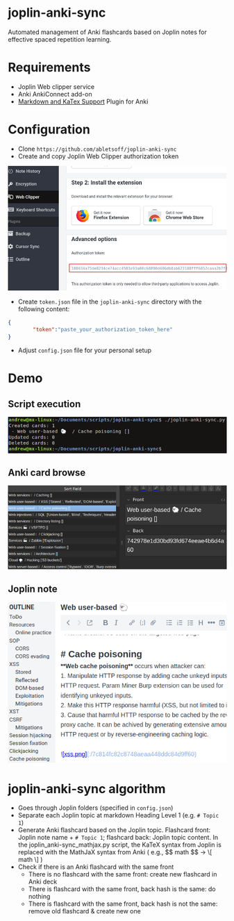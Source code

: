 # joplin-anki-sync
Automated management of Anki flashcards based on Joplin notes for effective spaced repetition learning. 

# Requirements
- Joplin Web clipper service
- Anki AnkiConnect add-on
- [Markdown and KaTex Support](https://ankiweb.net/shared/info/1087328706) Plugin for Anki

# Configuration
- Clone `https://github.com/abletsoff/joplin-anki-sync`
- Create and copy Joplin Web Clipper authorization token

![clipper](https://github.com/abletsoff/joplin-anki-sync/blob/main/images/clipper.png?raw=true)
- Create `token.json` file in the `joplin-anki-sync` directory with the following content:
``` json
{
        "token":"paste_your_authorization_token_here"
}
```
- Adjust `config.json` file for your personal setup

# Demo
## Script execution
![terminal](https://github.com/abletsoff/joplin-anki-sync/blob/main/images/terminal.png?raw=true)

## Anki card browse
![anki](https://github.com/abletsoff/joplin-anki-sync/blob/main/images/anki.png?raw=true)

## Joplin note
![joplin](https://github.com/abletsoff/joplin-anki-sync/blob/main/images/joplin.png?raw=true)

# joplin-anki-sync algorithm 
- Goes through Joplin folders (specified in `config.json`)
- Separate each Joplin topic at markdown Heading Level 1 (e.g. `# Topic 1`) 
- Generate Anki flashcard based on the Joplin topic. Flashcard front: Joplin note name + `# Topic 1`; flashcard back: Joplin topic content. In the joplin_anki-sync_mathjax.py script, the KaTeX syntax from Joplin is replaced with the MathJaX syntax from Anki ( e.g., \$\$ math \$\$  -> \\[ math \\] )
- Check if there is an Anki flashcard with the same front
  - There is no flashcard with the same front: create new flashcard in Anki deck
  - There is flashcard with the same front, back hash is the same: do nothing
  - There is flashcard with the same front, back hash is not the same: remove old flashcard & create new one
